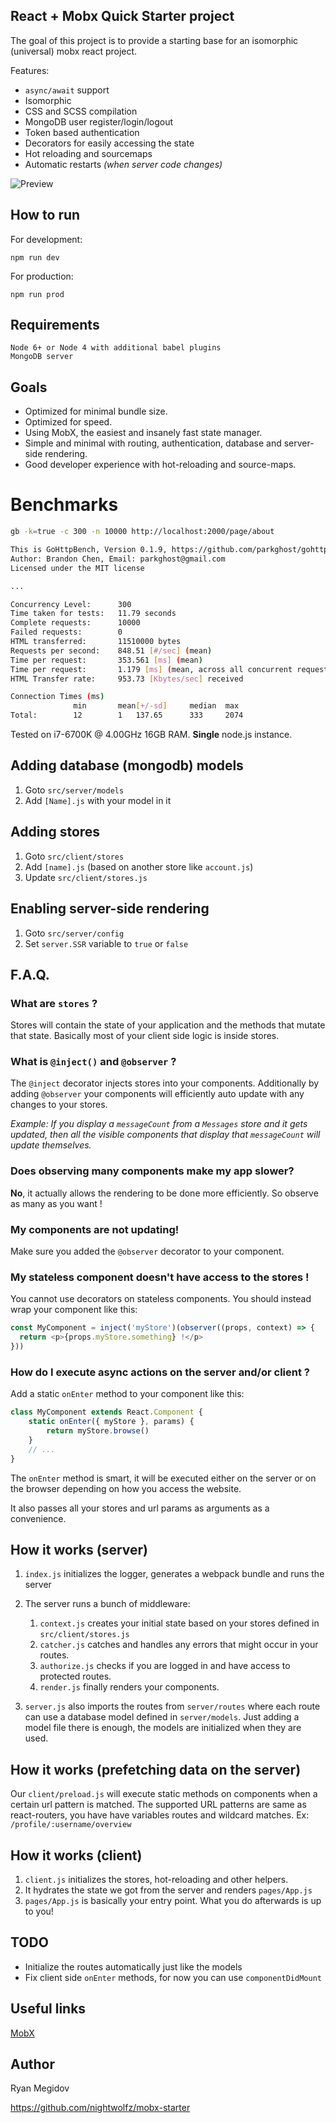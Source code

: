 React + Mobx Quick Starter project
---
The goal of this project is to provide a starting base for an isomorphic (universal) mobx react project.

Features:
+ `async/await` support
+ Isomorphic
+ CSS and SCSS compilation
+ MongoDB user register/login/logout
+ Token based authentication
+ Decorators for easily accessing the state
+ Hot reloading and sourcemaps
+ Automatic restarts _(when server code changes)_


![Preview](https://raw.githubusercontent.com/nightwolfz/mobx-starter/master/preview.png)


## How to run

For development:

    npm run dev

For production:

    npm run prod

## Requirements

    Node 6+ or Node 4 with additional babel plugins
    MongoDB server

## Goals

- Optimized for minimal bundle size.
- Optimized for speed.
- Using MobX, the easiest and insanely fast state manager.
- Simple and minimal with routing, authentication, database and server-side rendering.
- Good developer experience with hot-reloading and source-maps.


# Benchmarks

```sh
gb -k=true -c 300 -n 10000 http://localhost:2000/page/about

This is GoHttpBench, Version 0.1.9, https://github.com/parkghost/gohttpbench
Author: Brandon Chen, Email: parkghost@gmail.com
Licensed under the MIT license

...

Concurrency Level:      300
Time taken for tests:   11.79 seconds
Complete requests:      10000
Failed requests:        0
HTML transferred:       11510000 bytes
Requests per second:    848.51 [#/sec] (mean)
Time per request:       353.561 [ms] (mean)
Time per request:       1.179 [ms] (mean, across all concurrent requests)
HTML Transfer rate:     953.73 [Kbytes/sec] received

Connection Times (ms)
              min       mean[+/-sd]     median  max
Total:        12        1   137.65      333     2074
```
Tested on i7-6700K @ 4.00GHz 16GB RAM. **Single** node.js instance.


Adding database (mongodb) models
--
1. Goto `src/server/models`
2. Add `[Name].js` with your model in it

Adding stores
--
1. Goto `src/client/stores`
2. Add `[name].js` (based on another store like `account.js`)
3. Update `src/client/stores.js`

Enabling server-side rendering
--
1. Goto `src/server/config`
2. Set `server.SSR` variable to `true` or `false`


F.A.Q.
--
### What are `stores` ?

Stores will contain the state of your application and the methods that mutate that state.
Basically most of your client side logic is inside stores.


### What is `@inject()` and `@observer` ?

The `@inject` decorator injects stores into your components.
Additionally by adding `@observer` your components will efficiently auto update with any changes to your stores.

_Example: If you display a `messageCount` from a `Messages` store and it gets updated,
then all the visible components that display that `messageCount` will update themselves._


### Does observing many components make my app slower?

**No**, it actually allows the rendering to be done more efficiently. So observe as many as you want !


### My components are not updating!

Make sure you added the `@observer` decorator to your component.

### My stateless component doesn't have access to the stores !

You cannot use decorators on stateless components.
You should instead wrap your component like this:

```js
const MyComponent = inject('myStore')(observer((props, context) => {
  return <p>{props.myStore.something} !</p>
}))
````

### How do I execute async actions on the server and/or client ?

Add a static `onEnter` method to your component like this:

```js
class MyComponent extends React.Component {
    static onEnter({ myStore }, params) {
        return myStore.browse()
    }
    // ...
}
```

The `onEnter` method is smart, it will be executed either on the server or on the browser depending on how you access the website.

It also passes all your stores and url params as arguments as a convenience.

How it works (server)
--
1. `index.js` initializes the logger, generates a webpack bundle and runs the server

2. The server runs a bunch of middleware:

    1. `context.js` creates your initial state based on your stores defined in `src/client/stores.js`
    2. `catcher.js` catches and handles any errors that might occur in your routes.
    3. `authorize.js` checks if you are logged in and have access to protected routes.
    4. `render.js` finally renders your components.
    
3. `server.js` also imports the routes from `server/routes` where each route can use a database model defined in `server/models`.
Just adding a model file there is enough, the models are initialized when they are used.

## How it works (prefetching data on the server)

Our `client/preload.js` will execute static methods on components when a certain url pattern is matched.
The supported URL patterns are same as react-routers, you have have variables routes and wildcard matches.
Ex: `/profile/:username/overview`

## How it works (client)

1. `client.js` initializes the stores, hot-reloading and other helpers. 
2. It hydrates the state we got from the server and renders `pages/App.js`
3. `pages/App.js` is basically your entry point. What you do afterwards is up to you!

## TODO

* Initialize the routes automatically just like the models
* Fix client side `onEnter` methods, for now you can use `componentDidMount`

## Useful links

[MobX](https://mobxjs.github.io/mobx/)


## Author

Ryan Megidov

<https://github.com/nightwolfz/mobx-starter>
